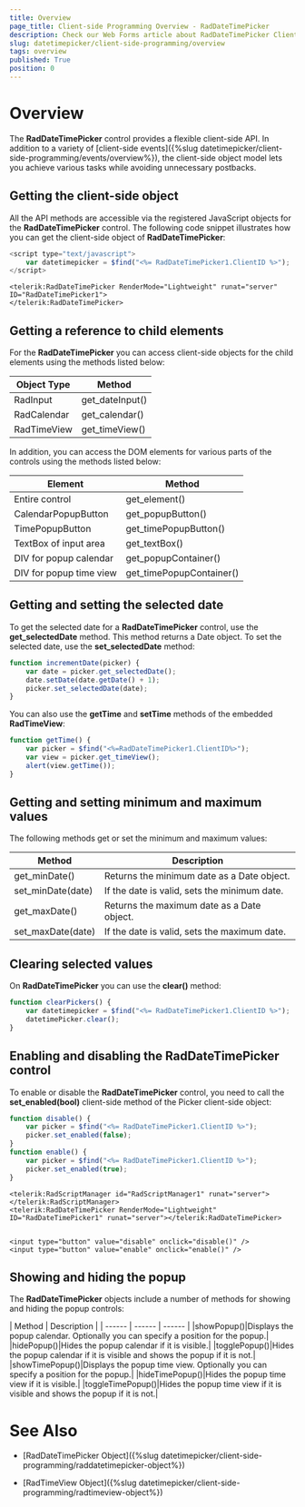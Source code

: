 ```yaml
---
title: Overview
page_title: Client-side Programming Overview - RadDateTimePicker
description: Check our Web Forms article about RadDateTimePicker Client-side Events Overview.
slug: datetimepicker/client-side-programming/overview
tags: overview
published: True
position: 0
---
```


# Overview



The **RadDateTimePicker** control provides a flexible client-side API. In addition to a variety of [client-side events]({%slug datetimepicker/client-side-programming/events/overview%}), the client-side object model lets you achieve various tasks while avoiding unnecessary postbacks.

## Getting the client-side object

All the API methods are accessible via the registered JavaScript objects for the **RadDateTimePicker** control. The following code snippet illustrates how you can get the client-side object of **RadDateTimePicker**:

````JavaScript
<script type="text/javascript">
    var datetimepicker = $find("<%= RadDateTimePicker1.ClientID %>");
</script>
````
````ASPNET
<telerik:RadDateTimePicker RenderMode="Lightweight" runat="server" ID="RadDateTimePicker1">
</telerik:RadDateTimePicker>
````


## Getting a reference to child elements

For the **RadDateTimePicker** you can access client-side objects for the child elements using the methods listed below:


| Object Type | Method |
| ------ | ------ |
|RadInput|get_dateInput()|
|RadCalendar|get_calendar()|
|RadTimeView|get_timeView()|

In addition, you can access the DOM elements for various parts of the controls using the methods listed below:


| Element | Method |
| ------ | ------ |
|Entire control|get_element()|
|CalendarPopupButton|get_popupButton()|
|TimePopupButton|get_timePopupButton()|
|TextBox of input area|get_textBox()|
|DIV for popup calendar|get_popupContainer()|
|DIV for popup time view|get_timePopupContainer()|


## Getting and setting the selected date

To get the selected date for a **RadDateTimePicker** control, use the **get_selectedDate** method. This method returns a Date object. To set the selected date, use the **set_selectedDate** method:

````JavaScript
function incrementDate(picker) {
    var date = picker.get_selectedDate();
    date.setDate(date.getDate() + 1);
    picker.set_selectedDate(date);
}
````



You can also use the **getTime** and **setTime** methods of the embedded **RadTimeView**:

````JavaScript
function getTime() {
    var picker = $find("<%=RadDateTimePicker1.ClientID%>");
    var view = picker.get_timeView();
    alert(view.getTime());
}		
````



## Getting and setting minimum and maximum values

The following methods get or set the minimum and maximum values:


| Method | Description |
| ------ | ------ |
|get_minDate()|Returns the minimum date as a Date object.|
|set_minDate(date)|If the date is valid, sets the minimum date.|
|get_maxDate()|Returns the maximum date as a Date object.|
|set_maxDate(date)|If the date is valid, sets the maximum date.|

## Clearing selected values

On **RadDateTimePicker**  you can use the **clear()** method:

````JavaScript
function clearPickers() {
    var datetimepicker = $find("<%= RadDateTimePicker1.ClientID %>");
    datetimePicker.clear();
}
````



## Enabling and disabling the RadDateTimePicker control

To enable or disable the **RadDateTimePicker** control, you need to call the **set_enabled(bool)** client-side method of the Picker client-side object:



````JavaScript
function disable() {
	var picker = $find("<%= RadDateTimePicker1.ClientID %>");
    picker.set_enabled(false);
}
function enable() {
    var picker = $find("<%= RadDateTimePicker1.ClientID %>");
    picker.set_enabled(true);
}    
````
````ASPNET
<telerik:RadScriptManager id="RadScriptManager1" runat="server"></telerik:RadScriptManager>
<telerik:RadDateTimePicker RenderMode="Lightweight" ID="RadDateTimePicker1" runat="server"></telerik:RadDateTimePicker>


<input type="button" value="disable" onclick="disable()" />
<input type="button" value="enable" onclick="enable()" />
````


## Showing and hiding the popup

The **RadDateTimePicker** objects include a number of methods for showing and hiding the popup controls:


| Method | Description |
| ------ | ------ | ------ |
|showPopup()|Displays the popup calendar. Optionally you can specify a position for the popup.|
|hidePopup()|Hides the popup calendar if it is visible.|
|togglePopup()|Hides the popup calendar if it is visible and shows the popup if it is not.|
|showTimePopup()|Displays the popup time view. Optionally you can specify a position for the popup.|
|hideTimePopup()|Hides the popup time view if it is visible.|
|toggleTimePopup()|Hides the popup time view if it is visible and shows the popup if it is not.|

# See Also

 * [RadDateTimePicker Object]({%slug datetimepicker/client-side-programming/raddatetimepicker-object%})

 * [RadTimeView Object]({%slug datetimepicker/client-side-programming/radtimeview-object%})
 
 
